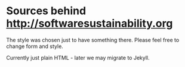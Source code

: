 # Sources behind http://softwaresustainability.org

The style was chosen just to have something there.
Please feel free to change form and style.

Currently just plain HTML - later we may migrate to Jekyll.
